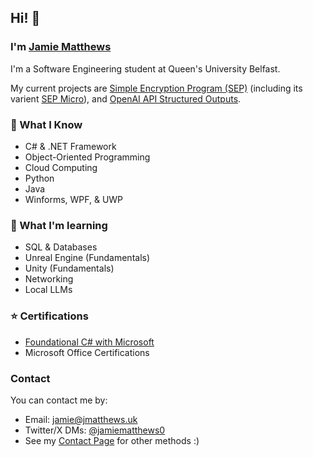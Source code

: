 ##  Hi! 👋
### I'm [Jamie Matthews](https://jmatthews.uk)
I'm a Software Engineering student at Queen's University Belfast.

My current projects are [Simple Encryption Program (SEP)](https://github.com/jamiem0/sep) (including its varient [SEP Micro](https://github.com/jamiem0/sep-micro)), and [OpenAI API Structured Outputs](https://github.com/jamiem0/structured-outputs).

### 📖 What I Know
* C# & .NET Framework
* Object-Oriented Programming
* Cloud Computing
* Python
* Java
* Winforms, WPF, & UWP

### 🌱 What I'm learning
* SQL & Databases
* Unreal Engine (Fundamentals)
* Unity (Fundamentals)
* Networking
* Local LLMs

### ⭐ Certifications
* [Foundational C# with Microsoft](https://www.freecodecamp.org/certification/jamiem0/foundational-c-sharp-with-microsoft)
* Microsoft Office Certifications

### Contact
You can contact me by: 
* Email: [jamie@jmatthews.uk](mailto:jamie@jmatthews.uk)
* Twitter/X DMs: [@jamiematthews0](https://twitter.com/jamiematthews0)
* See my [Contact Page](https://jmatthews.uk/contact) for other methods :)
